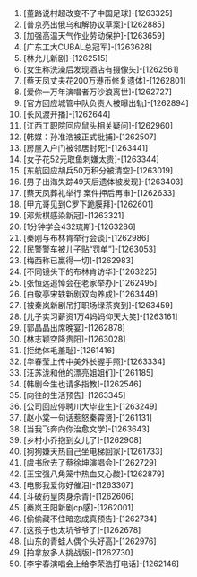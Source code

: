 
1. [董路说村超改变不了中国足球]-[1263325]
1. [普京亮出俄乌和解协议草案]-[1262885]
1. [加强高温天气作业劳动保护]-[1263659]
1. [广东工大CUBAL总冠军]-[1263628]
1. [林允儿新剧]-[1262515]
1. [女生称洗澡后发现酒店有摄像头]-[1262561]
1. [蔡天凤丈夫花200万港币修复遗体]-[1262801]
1. [爱你一万年演唱者万沙浪离世]-[1262727]
1. [官方回应城管中队负责人被曝出轨]-[1262894]
1. [长风渡开播]-[1262644]
1. [江西工职院回应鼠头相关疑问]-[1262960]
1. [韩媒：孙准浩被正式批捕]-[1262507]
1. [房屋入户门被邻居封死]-[1263441]
1. [女子花52元取鱼刺嫌太贵]-[1263344]
1. [东航回应胡兵50万积分被清空]-[1263019]
1. [男子出海失踪49天后遗体被发现]-[1263403]
1. [蔡天凤葬礼举行 案件押后再审]-[1262633]
1. [甲亢哥见到C罗下跪膜拜]-[1262601]
1. [邓紫棋感染新冠]-[1263321]
1. [1分钟学会432琉斯]-[1263286]
1. [秦刚与布林肯举行会谈]-[1262986]
1. [民警警车被儿子贴“罚单”]-[1263053]
1. [梅西称已赢得一切]-[1262983]
1. [不同镜头下的布林肯访华]-[1263225]
1. [张恒远追悼会在老家举办]-[1262495]
1. [白敬亭宋轶新剧双向养成]-[1263449]
1. [被秦岚新剧吊打职场绿茶爽到]-[1263459]
1. [儿子实习薪资1万4妈妈仰天大笑]-[1263161]
1. [郭晶晶出席晚宴]-[1262878]
1. [林志颖空降贵阳]-[1263028]
1. [拒绝体毛羞耻]-[1261416]
1. [华春莹上传中美外长握手照]-[1263334]
1. [汪苏泷和他的漂亮姐姐们]-[1261185]
1. [韩剧今生也请多指教]-[1262546]
1. [向往的生活预告]-[1263345]
1. [公司回应停聘川大毕业生]-[1263249]
1. [赵小棠一句话惹怒秦霄贤]-[1261131]
1. [当我飞奔向你治愈文学]-[1263643]
1. [乡村小乔抱到女儿了]-[1262908]
1. [狗狗嫌天热自己坐电梯回家]-[1261733]
1. [虞书欣去了蔡徐坤演唱会]-[1262729]
1. [王宝强八角笼中热血又心酸]-[1262879]
1. [电影我爱你好催泪]-[1263307]
1. [斗破药皇肉身杀青]-[1262606]
1. [秦岚王阳新剧cp感]-[1262001]
1. [偷偷藏不住暗恋成真预告]-[1262734]
1. [这孩子也太坑爷爷了]-[1262678]
1. [山东的青蛙人偶个头好高]-[1262976]
1. [拍拿放多人挑战版]-[1262730]
1. [李宇春演唱会上给李荣浩打电话]-[1262146]
